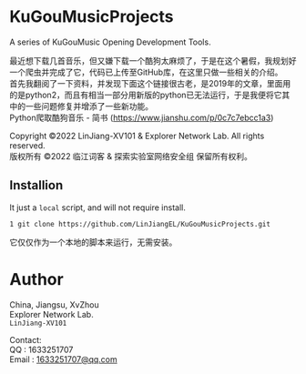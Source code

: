 # KuGouMusicProjects
A series of KuGouMusic Opening Development Tools.  
  
最近想下载几首音乐，但又嫌下载一个酷狗太麻烦了，于是在这个暑假，我规划好一个爬虫并完成了它，代码已上传至GitHub库，在这里只做一些相关的介绍。  
首先我翻阅了一下资料，并发现下面这个链接很古老，是2019年的文章，里面用的是python2，而且有相当一部分用新版的python已无法运行，于是我便将它其中的一些问题修复并增添了一些新功能。  
Python爬取酷狗音乐 - 简书 (https://www.jianshu.com/p/0c7c7ebcc1a3)

Copyright ©2022 LinJiang-XV101 & Explorer Network Lab. All rights reserved.  
版权所有 ©2022 临江词客 & 探索实验室网络安全组 保留所有权利。  

## Installion
It just a `local` script, and will not require install.  

```
1 git clone https://github.com/LinJiangEL/KuGouMusicProjects.git
```

它仅仅作为一个本地的脚本来运行，无需安装。


# Author
China, Jiangsu, XvZhou  
Explorer Network Lab.  
`LinJiang-XV101`

Contact:  
QQ    : 1633251707  
Email : 1633251707@qq.com
